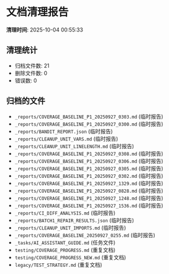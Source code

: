 # 文档清理报告

**清理时间**: 2025-10-04 00:55:33

## 清理统计

- 归档文件数: 21
- 删除文件数: 0
- 错误数: 0

## 归档的文件

- `_reports/COVERAGE_BASELINE_P1_20250927_0303.md` (临时报告)
- `_reports/COVERAGE_BASELINE_P1_20250927_0300.md` (临时报告)
- `_reports/BANDIT_REPORT.json` (临时报告)
- `_reports/CLEANUP_UNIT_VARS.md` (临时报告)
- `_reports/CLEANUP_UNIT_LINELENGTH.md` (临时报告)
- `_reports/COVERAGE_BASELINE_P1_20250927_0308.md` (临时报告)
- `_reports/COVERAGE_BASELINE_P1_20250927_0306.md` (临时报告)
- `_reports/COVERAGE_BASELINE_P1_20250927_0305.md` (临时报告)
- `_reports/COVERAGE_BASELINE_P1_20250927_0302.md` (临时报告)
- `_reports/COVERAGE_BASELINE_P1_20250927_1329.md` (临时报告)
- `_reports/COVERAGE_BASELINE_P1_20250927_0828.md` (临时报告)
- `_reports/COVERAGE_BASELINE_P1_20250927_1248.md` (临时报告)
- `_reports/COVERAGE_BASELINE_P1_20250927_1536.md` (临时报告)
- `_reports/CI_DIFF_ANALYSIS.md` (临时报告)
- `_reports/BATCH1_REPAIR_RESULTS.json` (临时报告)
- `_reports/CLEANUP_UNIT_IMPORTS.md` (临时报告)
- `_reports/COVERAGE_BASELINE_20250927_0255.md` (临时报告)
- `_tasks/AI_ASSISTANT_GUIDE.md` (任务文件)
- `testing/COVERAGE_PROGRESS.md` (重复文档)
- `testing/COVERAGE_PROGRESS_NEW.md` (重复文档)
- `legacy/TEST_STRATEGY.md` (重复文档)

